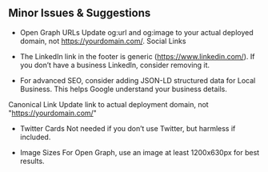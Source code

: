 ## Minor Issues & Suggestions
- Open Graph URLs
    Update og:url and og:image to your actual deployed domain, not https://yourdomain.com/.
Social Links

- The LinkedIn link in the footer is generic (https://www.linkedin.com/). If you don’t have a business LinkedIn, consider removing it.

- For advanced SEO, consider adding JSON-LD structured data for Local Business. This helps Google understand your business details.

Canonical Link
    Update link to actual deployment domain, not "https://yourdomain.com/"

- Twitter Cards
    Not needed if you don’t use Twitter, but harmless if included.

- Image Sizes
    For Open Graph, use an image at least 1200x630px for best results.
